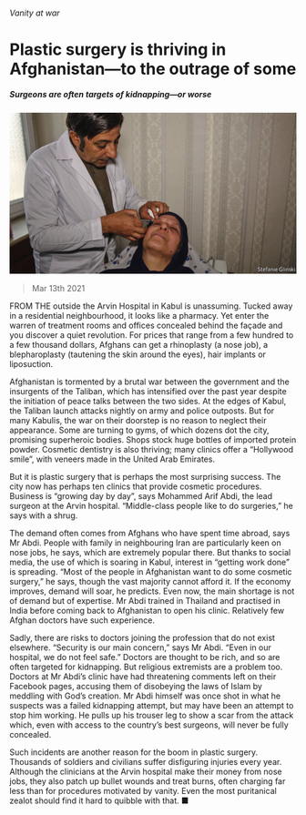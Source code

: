 ###### Vanity at war

# Plastic surgery is thriving in Afghanistan—to the outrage of some 

##### Surgeons are often targets of kidnapping—or worse 

![image](images/20210313_ASP002_0.jpg) 

> Mar 13th 2021 


FROM THE outside the Arvin Hospital in Kabul is unassuming. Tucked away in a residential neighbourhood, it looks like a pharmacy. Yet enter the warren of treatment rooms and offices concealed behind the façade and you discover a quiet revolution. For prices that range from a few hundred to a few thousand dollars, Afghans can get a rhinoplasty (a nose job), a blepharoplasty (tautening the skin around the eyes), hair implants or liposuction. 


Afghanistan is tormented by a brutal war between the government and the insurgents of the Taliban, which has intensified over the past year despite the initiation of peace talks between the two sides. At the edges of Kabul, the Taliban launch attacks nightly on army and police outposts. But for many Kabulis, the war on their doorstep is no reason to neglect their appearance. Some are turning to gyms, of which dozens dot the city, promising superheroic bodies. Shops stock huge bottles of imported protein powder. Cosmetic dentistry is also thriving; many clinics offer a “Hollywood smile”, with veneers made in the United Arab Emirates.



But it is plastic surgery that is perhaps the most surprising success. The city now has perhaps ten clinics that provide cosmetic procedures. Business is “growing day by day”, says Mohammed Arif Abdi, the lead surgeon at the Arvin hospital. “Middle-class people like to do surgeries,” he says with a shrug.


The demand often comes from Afghans who have spent time abroad, says Mr Abdi. People with family in neighbouring Iran are particularly keen on nose jobs, he says, which are extremely popular there. But thanks to social media, the use of which is soaring in Kabul, interest in “getting work done” is spreading. “Most of the people in Afghanistan want to do some cosmetic surgery,” he says, though the vast majority cannot afford it. If the economy improves, demand will soar, he predicts. Even now, the main shortage is not of demand but of expertise. Mr Abdi trained in Thailand and practised in India before coming back to Afghanistan to open his clinic. Relatively few Afghan doctors have such experience.


Sadly, there are risks to doctors joining the profession that do not exist elsewhere. “Security is our main concern,” says Mr Abdi. “Even in our hospital, we do not feel safe.” Doctors are thought to be rich, and so are often targeted for kidnapping. But religious extremists are a problem too. Doctors at Mr Abdi’s clinic have had threatening comments left on their Facebook pages, accusing them of disobeying the laws of Islam by meddling with God’s creation. Mr Abdi himself was once shot in what he suspects was a failed kidnapping attempt, but may have been an attempt to stop him working. He pulls up his trouser leg to show a scar from the attack which, even with access to the country’s best surgeons, will never be fully concealed.


Such incidents are another reason for the boom in plastic surgery. Thousands of soldiers and civilians suffer disfiguring injuries every year. Although the clinicians at the Arvin hospital make their money from nose jobs, they also patch up bullet wounds and treat burns, often charging far less than for procedures motivated by vanity. Even the most puritanical zealot should find it hard to quibble with that. ■

